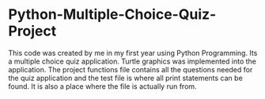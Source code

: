 # Python-Multiple-Choice-Quiz-Project
This code was created by me in my first year using Python Programming. Its a multiple choice quiz application. Turtle graphics was implemented into the application.
The project functions file contains all the questions needed for the quiz application and the test file is where all print statements can be found. It is also a place where the file is actually run from.
